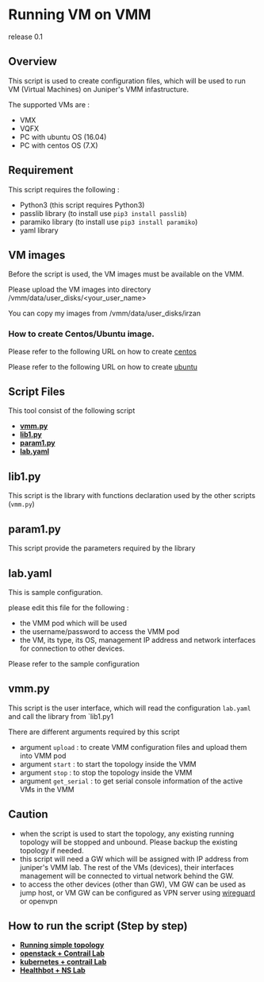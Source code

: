 # Running VM on VMM
release 0.1
## Overview
This script is used to create configuration files, which will be used to run VM (Virtual Machines) on Juniper's VMM infastructure.

The supported VMs are :
- VMX
- VQFX
- PC with ubuntu OS (16.04)
- PC with centos OS (7.X)

## Requirement
This script requires the following :
- Python3 (this script requires Python3)
- passlib library (to install use `pip3 install passlib`)
- paramiko library (to install use `pip3 install paramiko`)
- yaml library

## VM images 
Before the script is used, the VM images must be available on the VMM.

Please upload the VM images into directory /vmm/data/user_disks/<your_user_name>

You can copy my images from /vmm/data/user_disks/irzan

### How to create Centos/Ubuntu image.
Please refer to the following URL on how to create [centos](create_centos/README.md)

Please refer to the following URL on how to create [ubuntu](create_ubuntu/README.md)
## Script Files

This tool consist of the following script
- **[vmm.py](script/vmm.py)**
- **[lib1.py](script/lib1.py)**
- **[param1.py](script/param1.py)**
- **[lab.yaml](script/lab.yaml)**

## lib1.py
This script is the library with functions declaration used by the other scripts (`vmm.py`)

## param1.py
This script provide the parameters required by the library

## lab.yaml
This is sample configuration.

please edit this file for the following :
- the VMM pod which will be used
- the username/password to access the VMM pod
- the VM, its type, its OS, management IP address and network interfaces for connection to other devices.

Please refer to the sample configuration 

## vmm.py
This script is the user interface, which will read the configuration `lab.yaml` and call the library from `lib1.py1

There are different arguments required by this script
- argument `upload` : to create VMM configuration files and upload them into VMM pod
- argument `start` : to start the topology inside the VMM
- argument `stop` : to stop the topology inside the VMM
- argument `get_serial` :  to get serial console information of the active VMs in the VMM

## Caution 
- when the script is used to start the topology, any existing running topology will be stopped and unbound. Please backup the existing topology if needed.
- this script will need a GW which will be assigned with IP address from juniper's VMM lab. The rest of the VMs (devices), their interfaces management will be connected to virtual network behind the GW.
- to access the other devices (other than GW), VM GW can be used as jump host, or VM GW can be configured as VPN server using [wireguard](https://www.wireguard.com/install/) or openvpn
 
## How to run the script (Step by step)
- **[Running simple topology](https://github.com/m1r24n/simple/README.md)**
- **[openstack + Contrail Lab](https://github.com/m1r24n/contrail/README.md)**
- **[kubernetes + contrail  Lab](https://github.com/m1r24n/k8s_contrail/README.md)**
- **[Healthbot + NS  Lab](https://github.com/m1r24n/HB_NS/README.md)**

